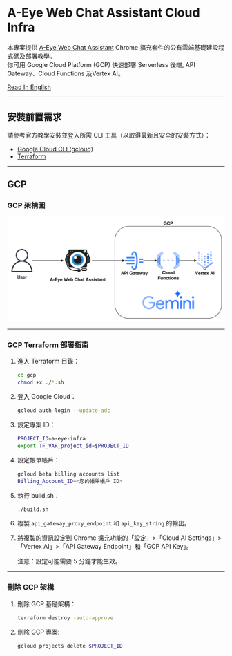 # A-Eye Web Chat Assistant Cloud Infra

本專案提供 [A-Eye Web Chat Assistant](https://github.com/vincentwun/A-Eye-Web-Chat-Assistant) Chrome 擴充套件的公有雲端基礎建設程式碼及部署教學。  
你可用 Google Cloud Platform (GCP) 快速部署 Serverless 後端, API Gateway、Cloud Functions 及Vertex AI。

[Read In English](./README.md)

---

## 安裝前置需求

請參考官方教學安裝並登入所需 CLI 工具（以取得最新且安全的安裝方式）：

- [Google Cloud CLI (gcloud)](https://cloud.google.com/sdk/docs/install?hl=zh-tw)
- [Terraform](https://developer.hashicorp.com/terraform/install#linux)

---

## GCP

### GCP 架構圖
![GCP Infrastructure](images/gcp_infra.png)

---

### GCP Terraform 部署指南

1. 進入 Terraform 目錄：
    ```bash
    cd gcp
    chmod +x ./*.sh
    ```

2. 登入 Google Cloud：
    ```bash
    gcloud auth login --update-adc
    ```

3. 設定專案 ID：
    ```bash
    PROJECT_ID=a-eye-infra
    export TF_VAR_project_id=$PROJECT_ID
    ```

4. 設定帳單帳戶：
    ```bash
    gcloud beta billing accounts list
    Billing_Account_ID=<您的帳單帳戶 ID>
    ```

5. 執行 build.sh：
    ```bash
    ./build.sh
    ```

6. 複製 `api_gateway_proxy_endpoint` 和 `api_key_string` 的輸出。

7. 將複製的資訊設定到 Chrome 擴充功能的「設定」>「Cloud AI Settings」>「Vertex AI」>「API Gateway Endpoint」和「GCP API Key」。

    注意：設定可能需要 5 分鐘才能生效。

---

### 刪除 GCP 架構

1. 刪除 GCP 基礎架構：
    ```bash
    terraform destroy -auto-approve
    ```

2. 刪除 GCP 專案:
    ```bash
    gcloud projects delete $PROJECT_ID
    ```
